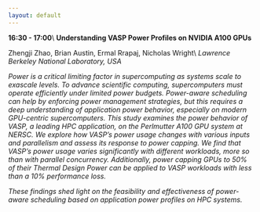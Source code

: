 ```yaml
---
layout: default
---
```


**16:30 - 17:00**\\
**Understanding VASP Power Profiles on NVIDIA A100 GPUs**

Zhengji Zhao, Brian Austin, Ermal Rrapaj, Nicholas Wright\\
_Lawrence Berkeley National Laboratory, USA_

_Power is a critical limiting factor in supercomputing as systems scale to exascale levels. To advance scientific computing, supercomputers must operate efficiently under limited power budgets. Power-aware scheduling can help by enforcing power management strategies, but this requires a deep understanding of application power behavior, especially on modern GPU-centric supercomputers. This study examines the power behavior of VASP, a leading HPC application, on the Perlmutter A100 GPU system at NERSC. We explore how VASP’s power usage changes with various inputs and parallelism and assess its response to power capping. We find that VASP’s power usage varies significantly with different workloads, more so than with parallel concurrency. Additionally, power capping GPUs to 50% of their Thermal Design Power can be applied to VASP workloads with less than a 10% performance loss._

_These findings shed light on the feasibility and effectiveness of power-aware scheduling based on application power profiles on HPC systems._
